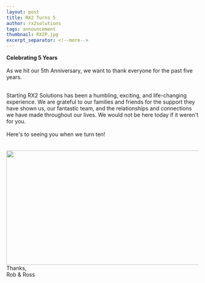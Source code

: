 ```yaml
---
layout: post
title: RX2 Turns 5
author: rx2solutions
tags: announcement
thumbnail: RX2P.jpg
excerpt_separator: <!--more-->
---
```


**Celebrating 5 Years**
<br>
<br>
As we hit our 5th Anniversary, we want to thank everyone for the past five years. <br>
<!--more-->
<br>
Starting RX2 Solutions has been a humbling, exciting, and life-changing experience. We are grateful to our families and friends for the support they have shown us, our fantastic team, and the relationships and connections we have made throughout our lives. We would not be here today if it weren't for you. <br>
<br>
Here's to seeing you when we turn ten! <br>
<br>
<br>
<img src="https://rx2solutions.com/assets/images/Phillies.jpg" width="600" height="300">
<br>
Thanks, <br>
Rob & Ross <br>



